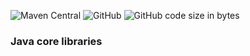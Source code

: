 ![Maven Central](https://img.shields.io/maven-central/v/io.github.etuzon/java.projects.core?style=plastic)
![GitHub](https://img.shields.io/github/license/etuzon/Java-Projects-Core?style=plastic)
![GitHub code size in bytes](https://img.shields.io/github/languages/code-size/etuzon/Java-Projects-Core?style=plastic)

### Java core libraries